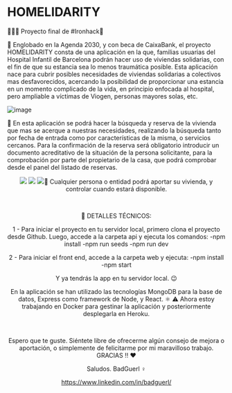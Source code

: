 # **HOMELIDARITY**

:rocket::rocket::rocket: Proyecto final de #Ironhack&#x1F499;

:large_blue_circle: Englobado en la Agenda 2030, y con beca de CaixaBank, el proyecto HOMELIDARITY consta de una aplicación en la que, familias usuarias del Hospital Infantil de Barcelona podrán hacer uso de viviendas solidarias, con el fin de que su estancia sea lo menos traumática posible. Esta aplicación nace para cubrir posibles necesidades de viviendas solidarias a colectivos mas desfavorecidos, acercando la posibilidad de proporcionar una estancia en un momento complicado de la vida, en principio enfocada al hospital, pero ampliable a víctimas de Viogen, personas mayores solas, etc.

![image](https://user-images.githubusercontent.com/69985189/122672624-dad72b00-d1cc-11eb-8138-530e16c0eb38.png)

:large_blue_circle: En esta aplicación se podrá hacer la búsqueda y reserva de la vivienda que mas se acerque a nuestras necesidades, realizando la búsqueda tanto por fecha de entrada como por características de la misma, o servicios cercanos. Para la confirmación de la reserva será obligatorio introducir un documento acreditativo de la situación de la persona solicitante, para la comprobación por parte del propietario de la casa, que podrá comprobar desde el panel del listado de reservas.


<div align="center">
<img src="https://user-images.githubusercontent.com/69985189/122676529-cc920a80-d1de-11eb-82b0-dca1a76caa99.png"/> <img src="https://user-images.githubusercontent.com/69985189/122676858-1d563300-d1e0-11eb-8f41-ea01ce6d6661.png">
<img src="https://user-images.githubusercontent.com/69985189/122676867-2515d780-d1e0-11eb-9679-39a5c5c333af.png>
</div>

:large_blue_circle: Cualquier persona o entidad podrá aportar su vivienda, y controlar cuando estará disponible.

<br>

:red_circle: DETALLES TÉCNICOS:

1 - Para iniciar el proyecto en tu servidor local, primero clona el proyecto desde Github. Luego, accede a la carpeta api y ejecuta los comandos:
    -npm install
    -npm run seeds
    -npm run dev
    
2 - Para iniciar el front end, accede a la carpeta web y ejecuta:
    -npm install
    -npm start
    
Y ya tendrás la app en tu servidor local. :wink:

   
En la aplicación se han utilizado las tecnologías MongoDB para la base de datos, Express como framework de Node, y React. :atom_symbol:
:warning: Ahora estoy trabajando en Docker para gestinar la aplicación y posteriormente desplegarla en Heroku.


<br>

Espero que te guste.
Siéntete libre de ofrecerme algún consejo de mejora o aportación, o simplemente de felicitarme por mi maravilloso trabajo. GRACIAS	:bangbang: :hearts:

Saludos.
BadGuerl :female_sign:

https://www.linkedin.com/in/badguerl/
